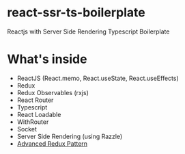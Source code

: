 # react-ssr-ts-boilerplate
Reactjs with Server Side Rendering Typescript Boilerplate

# What's inside
- ReactJS (React.memo, React.useState, React.useEffects)
- Redux
- Redux Observables (rxjs)
- React Router
- Typescript
- React Loadable
- WithRouter
- Socket
- Server Side Rendering (using Razzle)
- [Advanced Redux Pattern](https://github.com/nenjotsu/advanced-redux-pattern)
